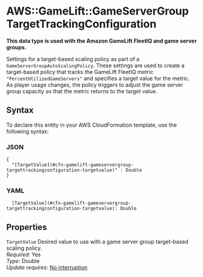 # AWS::GameLift::GameServerGroup TargetTrackingConfiguration<a name="aws-properties-gamelift-gameservergroup-targettrackingconfiguration"></a>

**This data type is used with the Amazon GameLift FleetIQ and game server groups\.**

Settings for a target\-based scaling policy as part of a `GameServerGroupAutoScalingPolicy`\. These settings are used to create a target\-based policy that tracks the GameLift FleetIQ metric `"PercentUtilizedGameServers"` and specifies a target value for the metric\. As player usage changes, the policy triggers to adjust the game server group capacity so that the metric returns to the target value\.

## Syntax<a name="aws-properties-gamelift-gameservergroup-targettrackingconfiguration-syntax"></a>

To declare this entity in your AWS CloudFormation template, use the following syntax:

### JSON<a name="aws-properties-gamelift-gameservergroup-targettrackingconfiguration-syntax.json"></a>

```
{
  "[TargetValue](#cfn-gamelift-gameservergroup-targettrackingconfiguration-targetvalue)" : Double
}
```

### YAML<a name="aws-properties-gamelift-gameservergroup-targettrackingconfiguration-syntax.yaml"></a>

```
  [TargetValue](#cfn-gamelift-gameservergroup-targettrackingconfiguration-targetvalue): Double
```

## Properties<a name="aws-properties-gamelift-gameservergroup-targettrackingconfiguration-properties"></a>

`TargetValue` <a name="cfn-gamelift-gameservergroup-targettrackingconfiguration-targetvalue"></a>
Desired value to use with a game server group target\-based scaling policy\.  
_Required_: Yes  
_Type_: Double  
_Update requires_: [No interruption](https://docs.aws.amazon.com/AWSCloudFormation/latest/UserGuide/using-cfn-updating-stacks-update-behaviors.html#update-no-interrupt)
